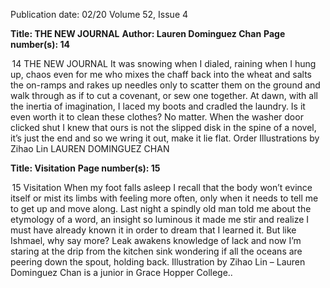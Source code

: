 Publication date: 02/20
Volume 52, Issue 4

**Title: THE  NEW  JOURNAL**
**Author: Lauren Dominguez Chan**
**Page number(s): 14**

 14
THE  NEW  JOURNAL
It was snowing when I dialed, raining
when I hung up, chaos even for me
who mixes the chaff back into the wheat
and salts the on-ramps and rakes up needles
only to scatter them on the ground and
walk through as if to cut a covenant,
or sew one together. At dawn, with all
the inertia of imagination,
I laced my boots and cradled the laundry.
Is it even worth it to clean these clothes? 
No matter. When the washer door clicked shut
I knew that ours is not the slipped disk in
the spine of a novel, it’s just the end
and so we wring it out, make it lie flat.
Order
Illustrations by Zihao Lin
LAUREN DOMINGUEZ CHAN


**Title: Visitation**
**Page number(s): 15**

 15
Visitation
When my foot falls asleep I recall that
the body won’t evince itself or mist
its limbs with feeling more often, only
when it needs to tell me to get up and
move along. Last night a spindly old man
told me about the etymology
of a word, an insight so luminous
it made me stir and realize I must
have already known it in order to
dream that I learned it. But like Ishmael,
why say more? Leak awakens knowledge of
lack and now I’m staring at the drip from
the kitchen sink wondering if all the
oceans are peering down the spout, holding back. 
Illustration by Zihao Lin
– Lauren Dominguez Chan is a 
junior in Grace Hopper College..